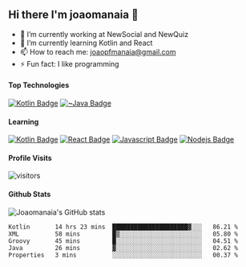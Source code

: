 ## Hi there I'm joaomanaia 👋

- 🔭 I’m currently working at NewSocial and NewQuiz
- 🌱 I’m currently learning Kotlin and React
- 📫 How to reach me: joaopfmanaia@gmail.com
- ⚡ Fun fact: I like programming

#### Top Technologies
[![Kotlin Badge](https://img.shields.io/badge/-kotlin-orange?style=for-the-badge&logo=kotlin&labelColor=black&logoColor=FFA500)](#) [![~Java Badge](https://img.shields.io/badge/-java-blue?style=for-the-badge&logo=java&labelColor=black&logoColor=blue)](#)

#### Learning
[![Kotlin Badge](https://img.shields.io/badge/-kotlin-orange?style=for-the-badge&logo=kotlin&labelColor=black&logoColor=FFA500)](#) [![React Badge](https://img.shields.io/badge/-React-61DBFB?style=for-the-badge&labelColor=black&logo=react&logoColor=61DBFB)](#) [![Javascript Badge](https://img.shields.io/badge/-Javascript-F0DB4F?style=for-the-badge&labelColor=black&logo=javascript&logoColor=F0DB4F)](#) [![Nodejs Badge](https://img.shields.io/badge/-Nodejs-3C873A?style=for-the-badge&labelColor=black&logo=node.js&logoColor=3C873A)](#)

#### Profile Visits
![visitors](https://visitor-badge.glitch.me/badge?page_id=joaomanaia.joaomanaia)

#### Github Stats
![Joaomanaia's GitHub stats](https://github-readme-stats.vercel.app/api?username=joaomanaia&count_private=true&theme=tokyonight&hide=contribs,prs)

<!--START_SECTION:waka-->
```text
Kotlin       14 hrs 23 mins  █████████████████████▓░░░   86.21 % 
XML          58 mins         █▒░░░░░░░░░░░░░░░░░░░░░░░   05.80 % 
Groovy       45 mins         █░░░░░░░░░░░░░░░░░░░░░░░░   04.51 % 
Java         26 mins         ▓░░░░░░░░░░░░░░░░░░░░░░░░   02.62 % 
Properties   3 mins          ░░░░░░░░░░░░░░░░░░░░░░░░░   00.37 % 
```
<!--END_SECTION:waka-->
